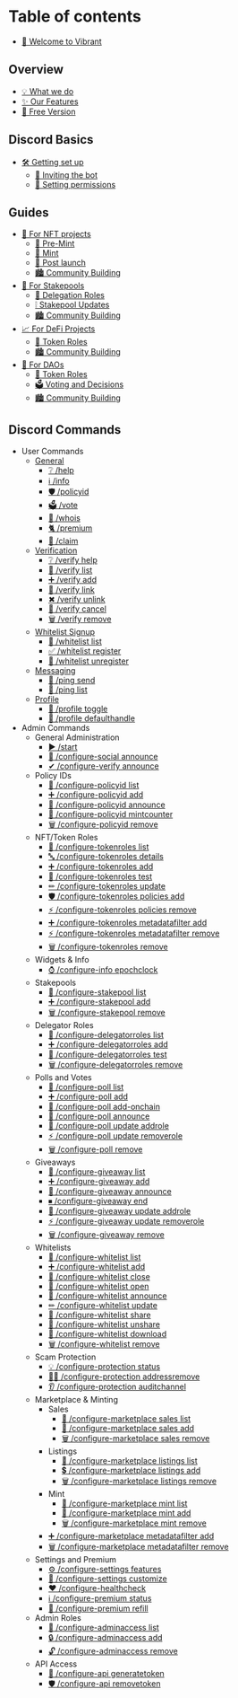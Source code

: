 # Table of contents

* [👋 Welcome to Vibrant](README.md)

## Overview

* [💡 What we do](overview/what-we-do.md)
* [✨ Our Features](overview/our-features.md)
* [🙌 Free Version](overview/free-version.md)

## Discord Basics

* [🛠 Getting set up](discord-basics/getting-set-up/README.md)
  * [🤖 Inviting the bot](discord-basics/getting-set-up/inviting-bot.md)
  * [📝 Setting permissions](discord-basics/getting-set-up/setting-permissions.md)

## Guides

* [🎨 For NFT projects](guides/nft-projects/README.md)
  * [🧪 Pre-Mint](guides/nft-projects/mint.md)
  * [🧱 Mint](guides/nft-projects/mint.md)
  * [🚀 Post launch](guides/nft-projects/post-launch.md)
  * [🏙 Community Building](guides/nft-projects/community-building.md)
* [🌊 For Stakepools](guides/stakepools/README.md)
  * [🧑 Delegation Roles](guides/stakepools/delegation-roles.md)
  * [❕ Stakepool Updates](guides/stakepools/stakepool-updates.md)
  * [🏙 Community Building](guides/stakepools/community-building.md)
* [📈 For DeFi Projects](guides/defi-projects/README.md)
  * [🧑 Token Roles](guides/defi-projects/token-roles.md)
  * [🏙 Community Building](guides/defi-projects/community-building.md)
* [🤝 For DAOs](guides/daos/README.md)
  * [🧑 Token Roles](guides/daos/token-roles.md)
  * [🗳 Voting and Decisions](guides/daos/voting-decisions.md)
  * [🏙 Community Building](guides/daos/community-building.md)

## Discord Commands
* User Commands
  * [General](user-commands/README.md)
    * [❔ /help](user-commands/help.md)
    * [ℹ /info](user-commands/info.md)
    * [🛡 /policyid](user-commands/policyid.md)
    * [🗳 /vote](user-commands/vote.md)
    * [🧑 /whois](user-commands/whois.md)
    * [🐈 /premium](user-commands/premium.md)
    * [🛒 /claim](user-commands/claim.md)
  * [Verification](user-commands/README.md)
    * [❔ /verify help](user-commands/verify/help.md)
    * [📃 /verify list](user-commands/verify/list.md)
    * [➕ /verify add](user-commands/verify/add.md)
    * [🔗 /verify link](user-commands/verify/link.md)
    * [✖ /verify unlink](user-commands/verify/unlink.md)
    * [🛑 /verify cancel](user-commands/verify/cancel.md)
    * [🗑 /verify remove](user-commands/verify/remove.md)
  * [Whitelist Signup](user-commands/README.md)
    * [📃 /whitelist list](user-commands/whitelist/list.md)
    * [✅ /whitelist register](user-commands/whitelist/register.md)
    * [🚪 /whitelist unregister](user-commands/whitelist/unregister.md)
  * [Messaging](user-commands/ping/README.md)
    * [📩 /ping send](user-commands/ping/send.md)
    * [📃 /ping list](user-commands/ping/list.md)
  * [Profile](user-commands/profile/README.md)
    * [🔲 /profile toggle](user-commands/profile/toggle.md)
    * [📛 /profile defaulthandle](user-commands/profile/defaulthandle.md)
* Admin Commands
  * General Administration
    * [▶ /start](admin-commands/general/start.md)
    * [📢 /configure-social announce](admin-commands/configure-social/announce.md)
    * [✔ /configure-verify announce](admin-commands/configure-verify/announce.md)
  * Policy IDs
    * [📃 /configure-policyid list](admin-commands/configure-policyid/list.md)
    * [➕ /configure-policyid add](admin-commands/configure-policyid/add.md)
    * [📢 /configure-policyid announce](admin-commands/configure-policyid/announce.md)
    * [🔢 /configure-policyid mintcounter](admin-commands/configure-policyid/mintcounter.md)
    * [🗑 /configure-policyid remove](admin-commands/configure-policyid/remove.md)
  * NFT/Token Roles
    * [📃 /configure-tokenroles list](admin-commands/configure-tokenroles/list.md)
    * [🔤 /configure-tokenroles details](admin-commands/configure-tokenroles/details.md)
    * [➕ /configure-tokenroles add](admin-commands/configure-tokenroles/add.md)
    * [🧪 /configure-tokenroles test](admin-commands/configure-tokenroles/test.md)
    * [✏ /configure-tokenroles update](admin-commands/configure-tokenroles/update.md)
    * [🛡 /configure-tokenroles policies add](admin-commands/configure-tokenroles/policies-add.md)
    * [⚡ /configure-tokenroles policies remove](admin-commands/configure-tokenroles/policies-remove.md)
    * [➕ /configure-tokenroles metadatafilter add](admin-commands/configure-tokenroles/metadatafilter-add.md)
    * [⚡ /configure-tokenroles metadatafilter remove](admin-commands/configure-tokenroles/metadatafilter-remove.md)
    * [🗑 /configure-tokenroles remove](admin-commands/configure-tokenroles/remove.md)
  * Widgets & Info
    * [⌚ /configure-info epochclock](admin-commands/configure-info/epochclock.md)
  * Stakepools
    * [📃 /configure-stakepool list](admin-commands/configure-stakepool/list.md)
    * [➕ /configure-stakepool add](admin-commands/configure-stakepool/add.md)
    * [🗑 /configure-stakepool remove](admin-commands/configure-stakepool/remove.md)
  * Delegator Roles
    * [📃 /configure-delegatorroles list](admin-commands/configure-delegatorroles/list.md)
    * [➕ /configure-delegatorroles add](admin-commands/configure-delegatorroles/add.md)
    * [🧪 /configure-delegatorroles test](admin-commands/configure-delegatorroles/test.md)
    * [🗑 /configure-delegatorroles remove](admin-commands/configure-delegatorroles/remove.md)
  * Polls and Votes
    * [📃 /configure-poll list](admin-commands/configure-poll/list.md)
    * [➕ /configure-poll add](admin-commands/configure-poll/add.md)
    * [🔗 /configure-poll add-onchain](admin-commands/configure-poll/add-onchain.md)
    * [📢 /configure-poll announce](admin-commands/configure-poll/announce.md)
    * [🧑 /configure-poll update addrole](admin-commands/configure-poll/update-addrole.md)
    * [⚡ /configure-poll update removerole](admin-commands/configure-poll/update-removerole.md)
    * [🗑 /configure-poll remove](admin-commands/configure-poll/remove.md)
  * Giveaways
    * [📃 /configure-giveaway list](admin-commands/configure-giveaway/list.md)
    * [➕ /configure-giveaway add](admin-commands/configure-giveaway/add.md)
    * [📢 /configure-giveaway announce](admin-commands/configure-giveaway/announce.md)
    * [⏹ /configure-giveaway end](admin-commands/configure-giveaway/end.md)
    * [🧑 /configure-giveaway update addrole](admin-commands/configure-giveaway/update-addrole.md)
    * [⚡ /configure-giveaway update removerole](admin-commands/configure-giveaway/update-removerole.md)
    * [🗑 /configure-giveaway remove](admin-commands/configure-giveaway/remove.md)
  * Whitelists
    * [📃 /configure-whitelist list](admin-commands/configure-whitelist/list.md)
    * [➕ /configure-whitelist add](admin-commands/configure-whitelist/add.md)
    * [🛑 /configure-whitelist close](admin-commands/configure-whitelist/close.md)
    * [🚪 /configure-whitelist open](admin-commands/configure-whitelist/open.md)
    * [📢 /configure-whitelist announce](admin-commands/configure-whitelist/announce.md)
    * [✏ /configure-whitelist update](admin-commands/configure-whitelist/update.md)
    * [🎁 /configure-whitelist share](admin-commands/configure-whitelist/share.md)
    * [🚫 /configure-whitelist unshare](admin-commands/configure-whitelist/unshare.md)
    * [🔽 /configure-whitelist download](admin-commands/configure-whitelist/download.md)
    * [🗑 /configure-whitelist remove](admin-commands/configure-whitelist/remove.md)
  * Scam Protection
    * [💡 /configure-protection status](admin-commands/configure-protection/status.md)
    * [💂‍♀️ /configure-protection addressremove](admin-commands/configure-protection/addressremove.md)
    * [👂 /configure-protection auditchannel](admin-commands/configure-protection/auditchannel.md)
  * Marketplace & Minting
    * Sales
      * [📃 /configure-marketplace sales list](admin-commands/configure-marketplace/sales/list.md)
      * [🛒 /configure-marketplace sales add](admin-commands/configure-marketplace/sales/add.md)
      * [🗑 /configure-marketplace sales remove](admin-commands/configure-marketplace/sales/remove.md)
    * Listings
      * [📃 /configure-marketplace listings list](admin-commands/configure-marketplace/listings/list.md)
      * [💲 /configure-marketplace listings add](admin-commands/configure-marketplace/listings/add.md)
      * [🗑 /configure-marketplace listings remove](admin-commands/configure-marketplace/listings/remove.md)
    * Mint
      * [📃 /configure-marketplace mint list](admin-commands/configure-marketplace/mint/list.md)
      * [🧱 /configure-marketplace mint add](admin-commands/configure-marketplace/mint/add.md)
      * [🗑 /configure-marketplace mint remove](admin-commands/configure-marketplace/mint/remove.md)
    * [➕ /configure-marketplace metadatafilter add](admin-commands/configure-marketplace/metadatafilter-add.md)
    * [🗑 /configure-marketplace metadatafilter remove](admin-commands/configure-marketplace/metadatafilter-remove.md)
  * Settings and Premium
    * [⚙ /configure-settings features](admin-commands/configure-settings/features.md)
    * [🎨 /configure-settings customize](admin-commands/configure-settings/customize.md)
    * [♥ /configure-healthcheck](admin-commands/configure-healthcheck.md)
    * [ℹ /configure-premium status](admin-commands/configure-premium/status.md)
    * [🔋 /configure-premium refill](admin-commands/configure-premium/refill.md)
  * Admin Roles
    * [📃 /configure-adminaccess list](admin-commands/configure-adminaccess/list.md)
    * [🔒 /configure-adminaccess add](admin-commands/configure-adminaccess/add.md)
    * [🔓 /configure-adminaccess remove](admin-commands/configure-adminaccess/remove.md)
  * API Access
    * [🚪 /configure-api generatetoken](admin-commands/configure-api/generatetoken.md)
    * [🛡 /configure-api removetoken](admin-commands/configure-api/removetoken.md)